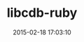 ---
layout: post
title:  "libcdb-ruby"
repo:   "blackwinter/libcdb-ruby"
date:   2015-02-18 17:03:10
gemurl: http://github.com/blackwinter/libcdb-ruby
---